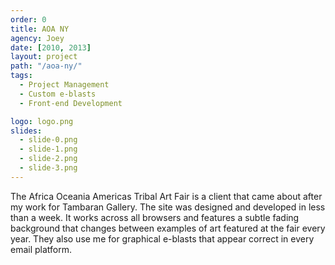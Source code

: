 ```yaml
---
order: 0
title: AOA NY
agency: Joey
date: [2010, 2013]
layout: project
path: "/aoa-ny/"
tags:
  - Project Management
  - Custom e-blasts
  - Front-end Development

logo: logo.png
slides:
  - slide-0.png
  - slide-1.png
  - slide-2.png
  - slide-3.png
---
```

The Africa Oceania Americas Tribal Art Fair is a client that came about after my work for Tambaran Gallery. The site was designed and developed in less than a week. It works across all browsers and features a subtle fading background that changes between examples of art featured at the fair every year. They also use me for graphical e-blasts that appear correct in every email platform.
